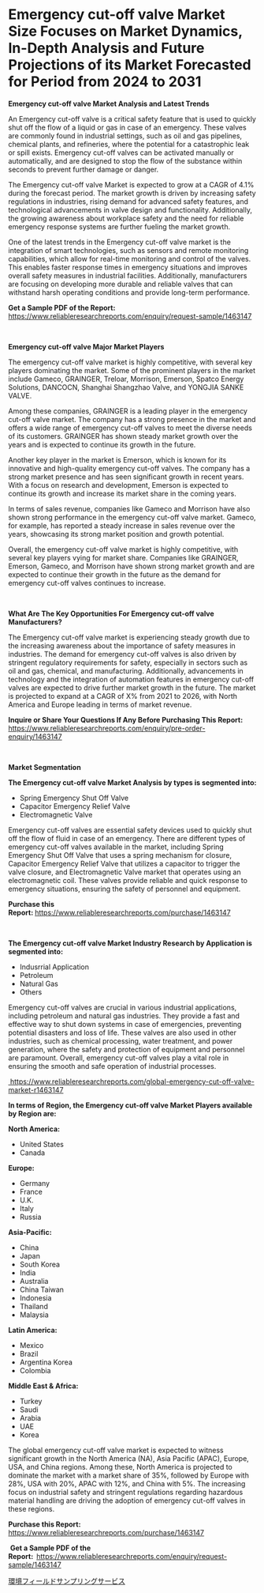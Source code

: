 <p><h1>Emergency cut-off valve Market Size Focuses on Market Dynamics, In-Depth Analysis and Future Projections of its Market Forecasted for Period from 2024 to 2031</h1></p><p><strong>Emergency cut-off valve Market Analysis and Latest Trends</strong></p>
<p><p>An Emergency cut-off valve is a critical safety feature that is used to quickly shut off the flow of a liquid or gas in case of an emergency. These valves are commonly found in industrial settings, such as oil and gas pipelines, chemical plants, and refineries, where the potential for a catastrophic leak or spill exists. Emergency cut-off valves can be activated manually or automatically, and are designed to stop the flow of the substance within seconds to prevent further damage or danger.</p><p>The Emergency cut-off valve Market is expected to grow at a CAGR of 4.1% during the forecast period. The market growth is driven by increasing safety regulations in industries, rising demand for advanced safety features, and technological advancements in valve design and functionality. Additionally, the growing awareness about workplace safety and the need for reliable emergency response systems are further fueling the market growth.</p><p>One of the latest trends in the Emergency cut-off valve market is the integration of smart technologies, such as sensors and remote monitoring capabilities, which allow for real-time monitoring and control of the valves. This enables faster response times in emergency situations and improves overall safety measures in industrial facilities. Additionally, manufacturers are focusing on developing more durable and reliable valves that can withstand harsh operating conditions and provide long-term performance.</p></p>
<p><strong>Get a Sample PDF of the Report:&nbsp;</strong> <a href="https://www.reliableresearchreports.com/enquiry/request-sample/1463147">https://www.reliableresearchreports.com/enquiry/request-sample/1463147</a></p>
<p>&nbsp;</p>
<p><strong>Emergency cut-off valve Major Market Players</strong></p>
<p><p>The emergency cut-off valve market is highly competitive, with several key players dominating the market. Some of the prominent players in the market include Gameco, GRAINGER, Treloar, Morrison, Emerson, Spatco Energy Solutions, DANCOCN, Shanghai Shangzhao Valve, and YONGJIA SANKE VALVE.</p><p>Among these companies, GRAINGER is a leading player in the emergency cut-off valve market. The company has a strong presence in the market and offers a wide range of emergency cut-off valves to meet the diverse needs of its customers. GRAINGER has shown steady market growth over the years and is expected to continue its growth in the future.</p><p>Another key player in the market is Emerson, which is known for its innovative and high-quality emergency cut-off valves. The company has a strong market presence and has seen significant growth in recent years. With a focus on research and development, Emerson is expected to continue its growth and increase its market share in the coming years.</p><p>In terms of sales revenue, companies like Gameco and Morrison have also shown strong performance in the emergency cut-off valve market. Gameco, for example, has reported a steady increase in sales revenue over the years, showcasing its strong market position and growth potential.</p><p>Overall, the emergency cut-off valve market is highly competitive, with several key players vying for market share. Companies like GRAINGER, Emerson, Gameco, and Morrison have shown strong market growth and are expected to continue their growth in the future as the demand for emergency cut-off valves continues to increase.</p></p>
<p>&nbsp;</p>
<p><strong>What Are The Key Opportunities For Emergency cut-off valve Manufacturers?</strong></p>
<p><p>The Emergency cut-off valve market is experiencing steady growth due to the increasing awareness about the importance of safety measures in industries. The demand for emergency cut-off valves is also driven by stringent regulatory requirements for safety, especially in sectors such as oil and gas, chemical, and manufacturing. Additionally, advancements in technology and the integration of automation features in emergency cut-off valves are expected to drive further market growth in the future. The market is projected to expand at a CAGR of X% from 2021 to 2026, with North America and Europe leading in terms of market revenue.</p></p>
<p><strong>Inquire or Share Your Questions If Any Before Purchasing This Report:</strong> <a href="https://www.reliableresearchreports.com/enquiry/pre-order-enquiry/1463147">https://www.reliableresearchreports.com/enquiry/pre-order-enquiry/1463147</a></p>
<p>&nbsp;</p>
<p><strong>Market Segmentation</strong></p>
<p><strong>The Emergency cut-off valve Market Analysis by types is segmented into:</strong></p>
<p><ul><li>Spring Emergency Shut Off Valve</li><li>Capacitor Emergency Relief Valve</li><li>Electromagnetic Valve</li></ul></p>
<p><p>Emergency cut-off valves are essential safety devices used to quickly shut off the flow of fluid in case of an emergency. There are different types of emergency cut-off valves available in the market, including Spring Emergency Shut Off Valve that uses a spring mechanism for closure, Capacitor Emergency Relief Valve that utilizes a capacitor to trigger the valve closure, and Electromagnetic Valve market that operates using an electromagnetic coil. These valves provide reliable and quick response to emergency situations, ensuring the safety of personnel and equipment.</p></p>
<p><strong>Purchase this Report:&nbsp;</strong><a href="https://www.reliableresearchreports.com/purchase/1463147">https://www.reliableresearchreports.com/purchase/1463147</a></p>
<p>&nbsp;</p>
<p><strong>The Emergency cut-off valve Market Industry Research by Application is segmented into:</strong></p>
<p><ul><li>Indusrrial Application</li><li>Petroleum</li><li>Natural Gas</li><li>Others</li></ul></p>
<p><p>Emergency cut-off valves are crucial in various industrial applications, including petroleum and natural gas industries. They provide a fast and effective way to shut down systems in case of emergencies, preventing potential disasters and loss of life. These valves are also used in other industries, such as chemical processing, water treatment, and power generation, where the safety and protection of equipment and personnel are paramount. Overall, emergency cut-off valves play a vital role in ensuring the smooth and safe operation of industrial processes.</p></p>
<p><a href="https://www.reliableresearchreports.com/global-emergency-cut-off-valve-market-r1463147">&nbsp;https://www.reliableresearchreports.com/global-emergency-cut-off-valve-market-r1463147</a></p>
<p><strong>In terms of Region, the Emergency cut-off valve Market Players available by Region are:</strong></p>
<p>
    <p> <strong> North America: </strong>
        <ul>
            <li>United States</li>
            <li>Canada</li>
        </ul>
        </p> 
    <p> <strong> Europe: </strong>
        <ul>
            <li>Germany</li>
            <li>France</li>
            <li>U.K.</li>
            <li>Italy</li>
            <li>Russia</li>
        </ul>
        </p> 
    <p> <strong> Asia-Pacific: </strong>
        <ul>
            <li>China</li>
            <li>Japan</li>
            <li>South Korea</li>
            <li>India</li>
            <li>Australia</li>
            <li>China Taiwan</li>
            <li>Indonesia</li>
            <li>Thailand</li>
            <li>Malaysia</li>
        </ul>
        </p> 
    <p> <strong> Latin America: </strong>
        <ul>
            <li>Mexico</li>
            <li>Brazil</li>
            <li>Argentina Korea</li>
            <li>Colombia</li>
        </ul>
        </p> 
    <p> <strong> Middle East & Africa: </strong>
        <ul>
            <li>Turkey</li>
            <li>Saudi</li>
            <li>Arabia</li>
            <li>UAE</li>
            <li>Korea</li>
        </ul>
    </p>
    </p>
<p><p>The global emergency cut-off valve market is expected to witness significant growth in the North America (NA), Asia Pacific (APAC), Europe, USA, and China regions. Among these, North America is projected to dominate the market with a market share of 35%, followed by Europe with 28%, USA with 20%, APAC with 12%, and China with 5%. The increasing focus on industrial safety and stringent regulations regarding hazardous material handling are driving the adoption of emergency cut-off valves in these regions.</p></p>
<p><strong>Purchase this Report: </strong><a href="https://www.reliableresearchreports.com/purchase/1463147">https://www.reliableresearchreports.com/purchase/1463147</a></p>
<p>&nbsp;<strong>Get a Sample PDF of the Report:&nbsp;&nbsp;</strong><a href="https://www.reliableresearchreports.com/enquiry/request-sample/1463147">https://www.reliableresearchreports.com/enquiry/request-sample/1463147</a></p>
<p><strong></strong></p>
<p><p><a href="https://github.com/SimeonBode1/Market-Research-Report-List-1/blob/main/2229329163277.md">環境フィールドサンプリングサービス</a></p></p>